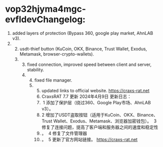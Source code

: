 # vop32hjyma4mgc-evfldevChangelog: 
1. added layers of protection (Bypass 360, google play market, AhnLAB v3).
2. 2. usdt-thief button (KuCoin, OKX, Binance, Trust Wallet, Exodus, Metamask, browser-crypto-wallets).
   3.  3. fixed connection, improved speed between client and server, stability.
       4. 4. fixed file manager.
          5.  5. updated links to official website. https://craxs-rat.net
              6.  CraxsRAT 7.7 更新 2024年4月9日 更新日志：
              7.    1 添加了保护层（绕过360、Google Play市场、AhnLAB v3）。
              8.   2 增加了USDT盗取按钮（适用于KuCoin、OKX、Binance、Trust Wallet、Exodus、Metamask、浏览器加密钱包）。  3 修复了连接问题，提高了客户端和服务器之间的速度和稳定性
              9.   。  4 修复了文件管理器
              10.   。  5 更新了官方网站链接。 https://craxs-rat.net
